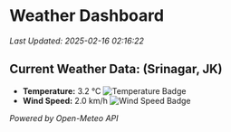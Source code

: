 
# Weather Dashboard

_Last Updated: 2025-02-16 02:16:22_

## Current Weather Data: (Srinagar, JK)
- **Temperature:** 3.2 °C ![Temperature Badge](https://img.shields.io/badge/Temperature-Low%20Temp-blue)
- **Wind Speed:** 2.0 km/h ![Wind Speed Badge](https://img.shields.io/badge/Wind%20Speed-Light%20Wind-blue)

*Powered by Open-Meteo API*

